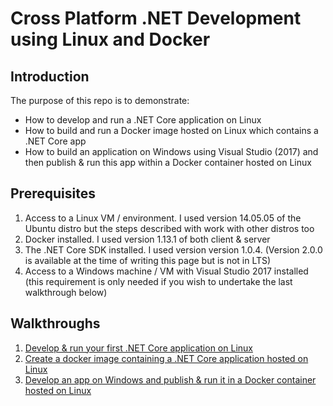 # Cross Platform .NET Development using Linux and Docker

## Introduction

The purpose of this repo is to demonstrate:

* How to develop and run a .NET Core application on Linux
* How to build and run a Docker image hosted on Linux which contains a .NET Core app
* How to build an application on Windows using Visual Studio (2017) and then publish & run this app within a Docker container hosted on Linux

## Prerequisites

1. Access to a Linux VM / environment. I used version 14.05.05 of the Ubuntu distro but the steps described with work with other distros too
2. Docker installed. I used version 1.13.1 of both client & server
3. The .NET Core SDK installed. I used version version 1.0.4. (Version 2.0.0 is available at the time of writing this page but is not in LTS)
4. Access to a Windows machine / VM with Visual Studio 2017 installed (this requirement is only needed if you wish to undertake the last walkthrough below)

## Walkthroughs

1. [Develop & run your first .NET Core application on Linux](HelloWorld.md)
2. [Create a docker image containing a .NET Core application hosted on Linux](HelloDocker.md)
3. [Develop an app on Windows and publish & run it in a Docker container hosted on Linux](HelloWindows.md)
